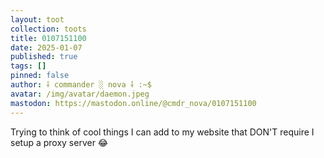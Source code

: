 ```yaml
---
layout: toot
collection: toots
title: 0107151100
date: 2025-01-07
published: true
tags: []
pinned: false
author: ⸸ commander ░ nova ⸸ :~$
avatar: /img/avatar/daemon.jpeg
mastodon: https://mastodon.online/@cmdr_nova/0107151100
---
```


Trying to think of cool things I can add to my website that DON'T require I setup a proxy server 😂
